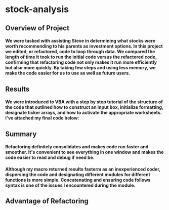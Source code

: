 # stock-analysis
## Overview of Project
#### We were tasked with assisting Steve in determining what stocks were worth recommending to his parents as investment options. In this project we edited, or refactored, code to loop through data. We compared the length of time it took to run the initial code versus the refactored code, confirming that refactoring code not only makes it run more efficiently but also more quickly. By taking few steps and using less memory, we make the code easier for us to use as well as future users.

## Results
#### We were introduced to VBA with a step by step tutorial of the structure of the code that outlined how to construct an input box, initialize formatting, designate ticker arrays, and how to activate the appropriate worksheets. I've attached my final code below:
## Summary
#### Refactoring definitely consolidates and makes code run faster and smoother. It's convenient to see everything in one window and makes the code easier to read and debug if need be.
#### Although my macro returned results fasterm as an inexperienced coder, dispersing the code and designating different modules for different functions is more simple. Concatenating and ensuring code follows syntax is one of the issues I encountered during the module.
## Advantage of Refactoring
#### 
